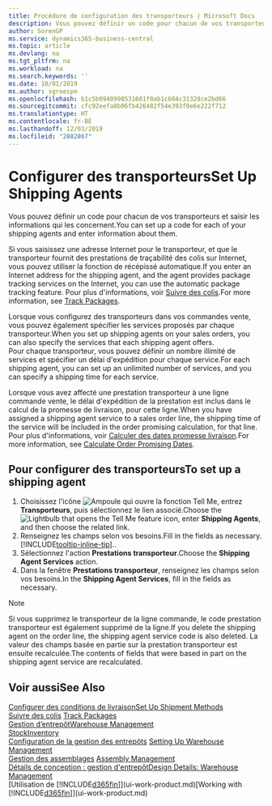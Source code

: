 ```yaml
---
title: Procédure de configuration des transporteurs | Microsoft Docs
description: Vous pouvez définir un code pour chacun de vos transporteurs et saisir les informations qui les concernent.
author: SorenGP
ms.service: dynamics365-business-central
ms.topic: article
ms.devlang: na
ms.tgt_pltfrm: na
ms.workload: na
ms.search.keywords: ''
ms.date: 10/01/2019
ms.author: sgroespe
ms.openlocfilehash: b1c5b0940998531601f0ab1c604c31328ce2bd66
ms.sourcegitcommit: cfc92eefa8b06fb426482f54e393f0e6e222f712
ms.translationtype: HT
ms.contentlocale: fr-BE
ms.lasthandoff: 12/03/2019
ms.locfileid: "2882867"
---
```

# <a name="set-up-shipping-agents"></a><span data-ttu-id="fdb01-103">Configurer des transporteurs</span><span class="sxs-lookup"><span data-stu-id="fdb01-103">Set Up Shipping Agents</span></span>
<span data-ttu-id="fdb01-104">Vous pouvez définir un code pour chacun de vos transporteurs et saisir les informations qui les concernent.</span><span class="sxs-lookup"><span data-stu-id="fdb01-104">You can set up a code for each of your shipping agents and enter information about them.</span></span>  

<span data-ttu-id="fdb01-105">Si vous saisissez une adresse Internet pour le transporteur, et que le transporteur fournit des prestations de traçabilité des colis sur Internet, vous pouvez utiliser la fonction de récépissé automatique.</span><span class="sxs-lookup"><span data-stu-id="fdb01-105">If you enter an Internet address for the shipping agent, and the agent provides package tracking services on the Internet, you can use the automatic package tracking feature.</span></span> <span data-ttu-id="fdb01-106">Pour plus d'informations, voir [Suivre des colis](sales-how-track-packages.md).</span><span class="sxs-lookup"><span data-stu-id="fdb01-106">For more information, see [Track Packages](sales-how-track-packages.md).</span></span>

<span data-ttu-id="fdb01-107">Lorsque vous configurez des transporteurs dans vos commandes vente, vous pouvez également spécifier les services proposés par chaque transporteur.</span><span class="sxs-lookup"><span data-stu-id="fdb01-107">When you set up shipping agents on your sales orders, you can also specify the services that each shipping agent offers.</span></span>  
<span data-ttu-id="fdb01-108">Pour chaque transporteur, vous pouvez définir un nombre illimité de services et spécifier un délai d'expédition pour chaque service.</span><span class="sxs-lookup"><span data-stu-id="fdb01-108">For each shipping agent, you can set up an unlimited number of services, and you can specify a shipping time for each service.</span></span>  

<span data-ttu-id="fdb01-109">Lorsque vous avez affecté une prestation transporteur à une ligne commande vente, le délai d'expédition de la prestation est inclus dans le calcul de la promesse de livraison, pour cette ligne.</span><span class="sxs-lookup"><span data-stu-id="fdb01-109">When you have assigned a shipping agent service to a sales order line, the shipping time of the service will be included in the order promising calculation, for that line.</span></span> <span data-ttu-id="fdb01-110">Pour plus d'informations, voir [Calculer des dates promesse livraison](sales-how-to-calculate-order-promising-dates.md).</span><span class="sxs-lookup"><span data-stu-id="fdb01-110">For more information, see [Calculate Order Promising Dates](sales-how-to-calculate-order-promising-dates.md).</span></span>

## <a name="to-set-up-a-shipping-agent"></a><span data-ttu-id="fdb01-111">Pour configurer des transporteurs</span><span class="sxs-lookup"><span data-stu-id="fdb01-111">To set up a shipping agent</span></span>  
1.  <span data-ttu-id="fdb01-112">Choisissez l'icône ![Ampoule qui ouvre la fonction Tell Me](media/ui-search/search_small.png "Dites-moi ce que vous voulez faire"), entrez **Transporteurs**, puis sélectionnez le lien associé.</span><span class="sxs-lookup"><span data-stu-id="fdb01-112">Choose the ![Lightbulb that opens the Tell Me feature](media/ui-search/search_small.png "Tell me what you want to do") icon, enter **Shipping Agents**, and then choose the related link.</span></span>  
2.  <span data-ttu-id="fdb01-113">Renseignez les champs selon vos besoins.</span><span class="sxs-lookup"><span data-stu-id="fdb01-113">Fill in the fields as necessary.</span></span> [!INCLUDE[tooltip-inline-tip](includes/tooltip-inline-tip_md.md)]<span data-ttu-id="fdb01-114">.</span><span class="sxs-lookup"><span data-stu-id="fdb01-114">.</span></span>  
3.  <span data-ttu-id="fdb01-115">Sélectionnez l'action **Prestations transporteur**.</span><span class="sxs-lookup"><span data-stu-id="fdb01-115">Choose the **Shipping Agent Services** action.</span></span>
4. <span data-ttu-id="fdb01-116">Dans la fenêtre **Prestations transporteur**, renseignez les champs selon vos besoins.</span><span class="sxs-lookup"><span data-stu-id="fdb01-116">In the **Shipping Agent Services**, fill in the fields as necessary.</span></span>

> [!NOTE]  
>  <span data-ttu-id="fdb01-117">Si vous supprimez le transporteur de la ligne commande, le code prestation transporteur est également supprimé de la ligne.</span><span class="sxs-lookup"><span data-stu-id="fdb01-117">If you delete the shipping agent on the order line, the shipping agent service code is also deleted.</span></span> <span data-ttu-id="fdb01-118">La valeur des champs basée en partie sur la prestation transporteur est ensuite recalculée.</span><span class="sxs-lookup"><span data-stu-id="fdb01-118">The contents of fields that were based in part on the shipping agent service are recalculated.</span></span>  

## <a name="see-also"></a><span data-ttu-id="fdb01-119">Voir aussi</span><span class="sxs-lookup"><span data-stu-id="fdb01-119">See Also</span></span>
[<span data-ttu-id="fdb01-120">Configurer des conditions de livraison</span><span class="sxs-lookup"><span data-stu-id="fdb01-120">Set Up Shipment Methods</span></span>](sales-how-set-up-shipment-methods.md)  
<span data-ttu-id="fdb01-121">[Suivre des colis](sales-how-track-packages.md)  </span><span class="sxs-lookup"><span data-stu-id="fdb01-121">[Track Packages](sales-how-track-packages.md)  </span></span>  
[<span data-ttu-id="fdb01-122">Gestion d’entrepôt</span><span class="sxs-lookup"><span data-stu-id="fdb01-122">Warehouse Management</span></span>](warehouse-manage-warehouse.md)  
[<span data-ttu-id="fdb01-123">Stock</span><span class="sxs-lookup"><span data-stu-id="fdb01-123">Inventory</span></span>](inventory-manage-inventory.md)  
<span data-ttu-id="fdb01-124">[Configuration de la gestion des entrepôts](warehouse-setup-warehouse.md)   </span><span class="sxs-lookup"><span data-stu-id="fdb01-124">[Setting Up Warehouse Management](warehouse-setup-warehouse.md)   </span></span>  
<span data-ttu-id="fdb01-125">[Gestion des assemblages](assembly-assemble-items.md)  </span><span class="sxs-lookup"><span data-stu-id="fdb01-125">[Assembly Management](assembly-assemble-items.md)  </span></span>  
[<span data-ttu-id="fdb01-126">Détails de conception : gestion d'entrepôt</span><span class="sxs-lookup"><span data-stu-id="fdb01-126">Design Details: Warehouse Management</span></span>](design-details-warehouse-management.md)  
<span data-ttu-id="fdb01-127">[Utilisation de [!INCLUDE[d365fin](includes/d365fin_md.md)]](ui-work-product.md)</span><span class="sxs-lookup"><span data-stu-id="fdb01-127">[Working with [!INCLUDE[d365fin](includes/d365fin_md.md)]](ui-work-product.md)</span></span>  
